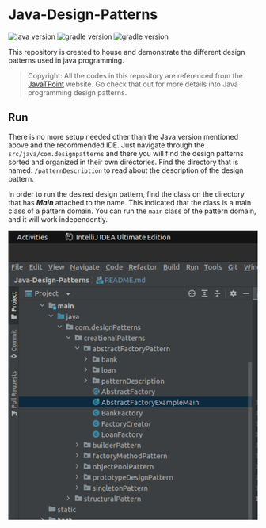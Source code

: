 # Java-Design-Patterns

![java version](https://img.shields.io/badge/Java-v11-blue)
![gradle version](https://img.shields.io/badge/Gradle-7.4-blue)
![gradle version](https://img.shields.io/badge/IntelliJ_IDEA-purple)


This repository is created to house and demonstrate the different design patterns used in java programming.

> Copyright: All the codes in this repository are referenced from the [JavaTPoint](https://www.javatpoint.com/design-patterns-in-java) website. Go check that out for
more details into Java programming design patterns.

## Run
There is no more setup needed other than the Java version mentioned above and the recommended IDE. Just navigate through the `src/java/com.designpatterns` and there you will find the design patterns sorted and organized in their own directories.
Find the directory that is named: `/patternDescription` to read about the description of the design pattern.

In order to run the desired design pattern, find the class on the directory that has ***Main*** attached to the name. This indicated that the class is a main class of a pattern domain.
You can run the `main` class of the pattern domain, and it will work independently.

<img src="src/static/img.png">
